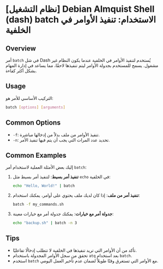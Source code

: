 # [نظام التشغيل] Debian Almquist Shell (dash) batch الاستخدام: تنفيذ الأوامر في الخلفية

## Overview
أمر `batch` في شل Dash يُستخدم لتنفيذ الأوامر في الخلفية عندما يكون النظام غير مشغول. يسمح للمستخدم بجدولة الأوامر ليتم تنفيذها لاحقًا، مما يساعد في إدارة المهام بشكل أكثر كفاءة.

## Usage
التركيب الأساسي للأمر هو:

```bash
batch [options] [arguments]
```

## Common Options
- `-f`: تنفيذ الأوامر من ملف بدلاً من إدخالها مباشرة.
- `-n`: تحديد عدد المرات التي يجب أن يتم فيها تنفيذ الأمر.

## Common Examples
إليك بعض الأمثلة العملية لاستخدام أمر `batch`:

1. **تنفيذ أمر بسيط**:
   لتنفيذ أمر بسيط مثل `echo` في الخلفية:
   ```bash
   echo "Hello, World!" | batch
   ```

2. **تنفيذ أمر من ملف**:
   إذا كان لديك ملف يحتوي على أوامر، يمكنك استخدام:
   ```bash
   batch -f my_commands.sh
   ```

3. **جدولة أمر مع خيارات**:
   يمكنك جدولة أمر مع خيارات معينة:
   ```bash
   echo "backup.sh" | batch -n 3
   ```

## Tips
- تأكد من أن الأوامر التي تريد تنفيذها في الخلفية لا تتطلب إدخالًا تفاعليًا.
- تحقق من سجل الأوامر المجدولة باستخدام `atq` بعد استخدام `batch`.
- استخدم `batch` مع الأوامر التي تستغرق وقتًا طويلاً لضمان عدم تأخير العمل اليومي.